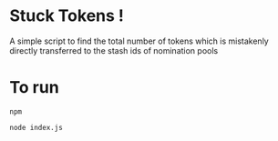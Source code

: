 # Stuck Tokens !
A simple script to find the total number of tokens which is mistakenly directly transferred to the stash ids of nomination pools

# To run
`npm`

`node index.js`
